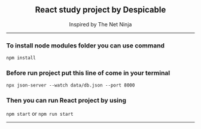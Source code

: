 <div align='center'>
  <h2>React study project by Despicable</h2>
  <p>Inspired by The Net Ninja</p>
</div>

---

### To install node modules folder you can use command 
`npm install`
### Before run project put this line of come in your terminal 
`npx json-server --watch data/db.json --port 8000`
### Then you can run React project by using 
`npm start` or `npm run start`

---
